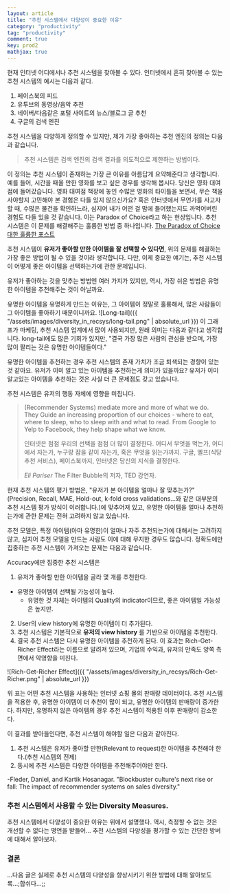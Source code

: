 ```yaml
---
layout: article
title: "추천 시스템에서 다양성이 중요한 이유"
category: "productivity"
tag: "productivity"
comment: true
key: prod2
mathjax: true
---
```


현재 인터넷 어디에서나 추천 시스템을 찾아볼 수 있다.
인터넷에서 흔히 찾아볼 수 있는 추천 시스템의 예시는 다음과 같다.

1. 페이스북의 피드
2. 유투브의 동영상/음악 추천
3. 네이버/다음같은 포털 사이트의 뉴스/블로그 글 추천
4. 구글의 검색 엔진

추천 시스템을 다양하게 정의할 수 있지만, 제가 가장 좋아하는 추천 엔진의 정의는 다음과 같습니다.

> 추천 시스템은 검색 엔진의 검색 결과를 의도적으로 제한하는 방법이다.

이 정의는 추천 시스템이 존재하는 가장 큰 이유를 아름답게 요약해준다고 생각합니다.
예를 들어, 시간을 때울 만한 영화를 보고 싶은 경우를 생각해 봅시다.
당신은 영화 대여점에 들어갔습니다.
영화 대여점 책장에 놓인 수많은 영화의 타이틀을 보면서, 무슨 책을 사야할지 고민해야 본 경험은 다들 있지 않으신가요?
혹은 인터넷에서 무언가를 사고자 할 때, 수많은 물건을 확인하느라, 심지어 내가 어떤 걸 맘에 들어했는지도 까먹어버린 경험도 다들 있을 것 같습니다. 이는 Paradox of Choice라고 하는 현상입니다.
추천 시스템은 이 문제를 해결해주는 훌륭한 방법 중 하나입니다.
[The Paradox of Choice 대한 훌륭한 포스트](https://blog.todoist.com/ko/2015/07/13/science-analysis-paralysis-overthinking-kills-productivity-can/)

추천 시스템이 **유저가 좋아할 만한 아이템을 잘 선택할 수 있다면**, 위의 문제를 해결하는 가장 좋은 방법이 될 수 있을 것이라 생각합니다. 다만, 이제 중요한 얘기는, 추천 시스템이 어떻게 좋은 아이템을 선택하는가에 관한 문제입니다.

유저가 좋아하는 것을 맞추는 방법엔 여러 가지가 있지만, 역시, 가장 쉬운 방법은  유명한 아이템을 추천해주는 것이 아닐까요.


유명한 아이템을 유명하게 만드는 이유는, 그 아이템이 정말로 훌륭해서, 많은 사람들이 그 아이템을 좋아하기 때문이니까요.
![Long-tail]({{ "/assets/images/diversity_in_recsys/long-tail.png" | absolute_url }})
이 그래프가 마케팅, 추천 시스템 업계에서 많이 사용되지만, 원래 의미는 다음과 같다고 생각합니다. long-tail에도 많은 기회가 있지만, "결국 가장 많은 사람의 관심을 받으며, 가장 많이 팔리는 것은 유명한 아이템들이다."

유명한 아이템을 추천하는 경우 추천 시스템의 존재 가치가 조금 퇴색되는 경향이 있는 것 같아요. 유저가 이미 알고 있는 아이템을 추천하는게 의미가 있을까요? 유저가 이미 알고있는 아이템을 추천하는 것은 사실 더 큰 문제점도 갖고 있습니다.

추천 시스템은 유저의 행동 자체에 영향을 미칩니다.

> (Recommender Systems) mediate more and more of what we do. They Guide an increasing proportion of our choices - where to eat, where to sleep, who to sleep with and what to read. From Google to Yelp to Facebook, they help shape what we know.
>
> 인터넷은 점점 우리의 선택을 점점 더 많이 결정한다. 어디서 무엇을 먹는가, 어디에서 자는가, 누구랑 잠을 같이 자는가, 혹은 무엇을 읽는가까지. 구글, 옐프(식당 추천 서비스), 페이스북까지, 인터넷은 당신의 지식을 결정한다.
>
> *Eli Pariser* The Filter Bubble의 저자, TED 강연자.

현재 추천 시스템의 평가 방법은, "유저가 본 아이템을 얼마나 잘 맞추는가?"(Precision, Recall, MAE, Hold-out, k-fold cross validations...와 같은 대부분의 추천 시스템 평가 방식이 이러합니다.)에 맞추어져 있고, 유명한 아이템을 얼마나 추천하는가에 관한 문제는 전혀 고려하지 않고 있습니다.

추천 모델은, 특정 아이템(아마 유명한)이 얼마나 자주 추천되는가에 대해서는 고려하지 않고, 심지어 추천 모델을 만드는 사람도 이에 대해 무지한 경우도 많습니다. 정확도에만 집중하는 추천 시스템이 가져오는 문제는 다음과 같습니다.

Accuracy에만 집중한 추천 시스템은
1. 유저가 좋아할 만한 아이템을 골라 몇 개를 추천한다.
  - 유명한 아이템이 선택될 가능성이 높다.
    - 유명한 것 자체는 아이템의 Quality의 indicator이므로, 좋은 아이템일 가능성은 높지만.
2. User의 view history에 유명한 아이템이 더 추가된다.
3. 추천 시스템은 기본적으로 **유저의 view history** 를 기반으로 아이템을 추천한다.
4. 결국 추천 시스템은 다시 유명한 아이템을 추천하게 된다.
이 효과는 Rich-Get-Richer Effect라는 이름으로 알려져 있으며, 기업의 수익과, 유저의 만족도 양쪽 측면에서 악영향을 미친다.

![Rich-Get-Richer Effect]({{ "/assets/images/diversity_in_recsys/Rich-Get-Richer.png" | absolute_url }})

위 표는 어떤 추천 시스템을 사용하는 인터넷 쇼핑 몰의 판매량 데이터이다.
추천 시스템을 적용한 후, 유명한 아이템이 더 추천이 많이 되고, 유명한 아이템의 판매량이 증가한다. 하지만, 유명하지 않은 아이템의 경우 추천 시스템이 적용된 이후 판매량이 감소한다.

이 결과를 받아들인다면, 추천 시스템이 해야할 일은 다음과 같아진다.

1. 추천 시스템은 유저가 좋아할 만한(Relevant to request)한 아이템을 추천해야 한다.(추천 시스템의 전제)
2. 동시에 추천 시스템은 다양한 아이템을 추천해주어야만 한다.


-Fleder, Daniel, and Kartik Hosanagar. "Blockbuster culture's next rise or fall: The impact of recommender systems on sales diversity."

### 추천 시스템에서 사용할 수 있는 Diversity Measures.
추천 시스템에서 다양성이 중요한 이유는 위에서 설명했다. 역시, 측정할 수 없는 것은 개선할 수 없다는 명언을 받들어...
추천 시스템의 다양성을 평가할 수 있는 간단한 방버에 대해서 알아보자.


### 결론

...다음 글은 실제로 추천 시스템의 다양성을 향상시키기 위한 방법에 대해 알아보도록...;합쉬다...;;
